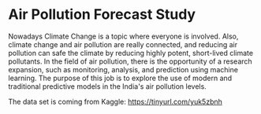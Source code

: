 # Air Pollution Forecast Study 


Nowadays Climate Change is a topic where everyone is involved. 
Also, climate change and air pollution are really connected, and reducing air pollution can safe the climate by reducing highly potent, short-lived climate pollutants. 
In the field of air pollution, there is the opportunity of a research expansion, such as monitoring, analysis, and prediction using machine learning. 
The purpose of this job is to explore the use of modern and traditional predictive models in the India's air pollution levels. 

The data set is coming from Kaggle: https://tinyurl.com/yuk5zbnh
